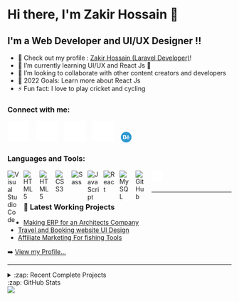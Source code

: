 # Hi there, I'm Zakir Hossain 👋 


## I'm a Web Developer and UI/UX Designer !!

- 🔭 Check out my profile : [Zakir Hossain (Laravel Developer)][website]!
- 🌱 I’m currently learning UI/UX and React Js 🤣
- 👯 I’m looking to collaborate with other content creators and developers
- 🥅 2022 Goals: Learn more about React Js
- ⚡ Fun fact: I love to play cricket and cycling


### Connect with me:

[![website](./img/globe-dark.svg)][website]
&nbsp;&nbsp;
[![website](./img/youtube-dark.svg)](https://youtube.com)
&nbsp;&nbsp;
[![website](./img/twitter-dark.svg)](https://twitter.com/Zakir4969)
&nbsp;&nbsp;
[![website](./img/linkedin-dark.svg)](https://linkedin.com/zakirhossain4969)
&nbsp;&nbsp;
[![website](./img/behance.png)](https://www.behance.net/zakirhossain4969)

### Languages and Tools:

<img align="left" alt="Visual Studio Code" width="26px" src="https://cdn.jsdelivr.net/gh/devicons/devicon/icons/vscode/vscode-original.svg" style="padding-right:10px;" />
<img align="left" alt="HTML5" width="26px" src="https://cdn.cdnlogo.com/logos/l/57/laravel.svg" style="padding-right:10px;" />
<img align="left" alt="HTML5" width="26px" src="https://cdn.jsdelivr.net/gh/devicons/devicon/icons/html5/html5-original.svg" style="padding-right:10px;" />
<img align="left" alt="CSS3" width="26px" src="https://cdn.jsdelivr.net/gh/devicons/devicon/icons/css3/css3-original.svg" style="padding-right:10px;" />
<img align="left" alt="Sass" width="26px" src="https://cdn.jsdelivr.net/gh/devicons/devicon/icons/sass/sass-original.svg" style="padding-right:10px;" />
<img align="left" alt="JavaScript" width="26px" src="https://cdn.jsdelivr.net/gh/devicons/devicon/icons/javascript/javascript-original.svg" style="padding-right:10px;" />
<img align="left" alt="React" width="26px" src="https://cdn.jsdelivr.net/gh/devicons/devicon/icons/react/react-original.svg" style="padding-right:10px;" />
<img align="left" alt="MySQL" width="26px" src="https://cdn.jsdelivr.net/gh/devicons/devicon/icons/mysql/mysql-original.svg" style="padding-right:10px;" />
<img align="left" alt="GitHub" width="26px" src="https://user-images.githubusercontent.com/3369400/139447912-e0f43f33-6d9f-45f8-be46-2df5bbc91289.png" style="padding-right:10px;" />
<img align="left" alt="Terminal" width="26px" src="./img/terminal-dark.svg" />
<br />
<br />

---

### 📕 Latest Working Projects

<!-- Working-POST-LIST:START -->
- [Making ERP for an Architects Company](https://trimatric.com)
- [Travel and Booking website UI Design](https://www.behance.net/zakirhossain4969)
- [Affiliate Marketing For fishing Tools ](https://www.fishingtackleboxs.com)
<!-- Working-POST-LIST:END -->

➡️ [View my Profile...](https://mrzakir.com)

---

<details>
  <summary>:zap: Recent Complete Projects</summary>
  
<!--START_SECTION:activity-->
1. ➡️ Trimatric Architects & Engineers (https://trimatric.com)
2. ➡️ Trimatric Design Studio (https://trimatric.studio)
3. ➡️ Future Bangladesh (https://futurebangladesh.org)
4. ➡️ Madcafe (https://madchefe.empyrealit.com)
5. ➡️ Satez Ecommerce (https://www.satez.com.bd)
<!--END_SECTION:activity-->

</details>


 <summary>:zap: GitHub Stats</summary>

  <img align="left"  src="https://github-readme-stats.vercel.app/api?username=EngZakirHossain&show_icons=true&hide_border=false&title_color=ff652f&icon_color=FFE400&bg_color=09131B&text_color=ffffff&border_color=0c1a25" />



[website]: https://mrzakir.com
[twitter]: https://twitter.com/Zakir4969
[youtube]: https://youtube.com/
[linkedin]: https://linkedin.com/in/zakirhossain4969


